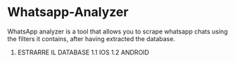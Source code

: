 # Whatsapp-Analyzer
WhatsApp analyzer is a tool that allows you to scrape whatsapp chats using the filters it contains, after having extracted the database.


1. ESTRARRE IL DATABASE
   1.1 IOS
   1.2 ANDROID


